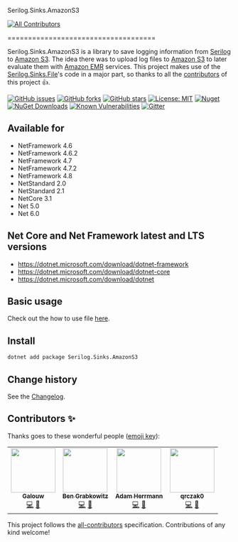 Serilog.Sinks.AmazonS3
<!-- ALL-CONTRIBUTORS-BADGE:START - Do not remove or modify this section -->
[![All Contributors](https://img.shields.io/badge/all_contributors-4-orange.svg?style=flat-square)](#contributors-)
<!-- ALL-CONTRIBUTORS-BADGE:END -->
====================================

Serilog.Sinks.AmazonS3 is a library to save logging information from [Serilog](https://github.com/serilog/serilog) to [Amazon S3](https://aws.amazon.com/s3/).
The idea there was to upload log files to [Amazon S3](https://aws.amazon.com/s3/) to later evaluate them with [Amazon EMR](https://aws.amazon.com/emr/) services.
This project makes use of the [Serilog.Sinks.File](https://github.com/serilog/serilog-sinks-file)'s code in a major part,
so thanks to all the [contributors](https://github.com/serilog/serilog-sinks-file/graphs/contributors) of this project :thumbsup:.

[![GitHub issues](https://img.shields.io/github/issues/serilog-contrib/Serilog.Sinks.AmazonS3.svg)](https://github.com/serilog-contrib/Serilog.Sinks.AmazonS3/issues)
[![GitHub forks](https://img.shields.io/github/forks/serilog-contrib/Serilog.Sinks.AmazonS3.svg)](https://github.com/serilog-contrib/Serilog.Sinks.AmazonS3/network)
[![GitHub stars](https://img.shields.io/github/stars/serilog-contrib/Serilog.Sinks.AmazonS3.svg)](https://github.com/serilog-contrib/Serilog.Sinks.AmazonS3/stargazers)
[![License: MIT](https://img.shields.io/badge/License-MIT-blue.svg)](https://raw.githubusercontent.com/serilog-contrib/Serilog.Sinks.AmazonS3/master/License.txt)
[![Nuget](https://img.shields.io/badge/Serilog.Sinks.AmazonS3-Nuget-brightgreen.svg)](https://www.nuget.org/packages/Serilog.Sinks.AmazonS3/)
[![NuGet Downloads](https://img.shields.io/nuget/dt/Serilog.Sinks.AmazonS3.svg)](https://www.nuget.org/packages/Serilog.Sinks.AmazonS3/)
[![Known Vulnerabilities](https://snyk.io/test/github/serilog-contrib/Serilog.Sinks.AmazonS3/badge.svg)](https://snyk.io/test/github/serilog-contrib/Serilog.Sinks.AmazonS3)
[![Gitter](https://badges.gitter.im/Serilog-Sinks-AmazonS3/community.svg)](https://gitter.im/Serilog-Sinks-AmazonS3/community?utm_source=badge&utm_medium=badge&utm_campaign=pr-badge)

## Available for
* NetFramework 4.6
* NetFramework 4.6.2
* NetFramework 4.7
* NetFramework 4.7.2
* NetFramework 4.8
* NetStandard 2.0
* NetStandard 2.1
* NetCore 3.1
* Net 5.0
* Net 6.0

## Net Core and Net Framework latest and LTS versions
* https://dotnet.microsoft.com/download/dotnet-framework
* https://dotnet.microsoft.com/download/dotnet-core
* https://dotnet.microsoft.com/download/dotnet

## Basic usage
Check out the how to use file [here](https://github.com/serilog-contrib/Serilog.Sinks.AmazonS3/blob/master/HowToUse.md).

## Install

```bash
dotnet add package Serilog.Sinks.AmazonS3
```

Change history
--------------

See the [Changelog](https://github.com/serilog-contrib/Serilog.Sinks.AmazonS3/blob/master/Changelog.md).

## Contributors ✨

Thanks goes to these wonderful people ([emoji key](https://allcontributors.org/docs/en/emoji-key)):

<!-- ALL-CONTRIBUTORS-LIST:START - Do not remove or modify this section -->
<!-- prettier-ignore-start -->
<!-- markdownlint-disable -->
<table>
  <tr>
    <td align="center"><a href="https://github.com/Galouw"><img src="https://avatars.githubusercontent.com/u/6368030?v=4?s=100" width="100px;" alt=""/><br /><sub><b>Galouw</b></sub></a><br /><a href="https://github.com/serilog-contrib/Serilog.Sinks.AmazonS3/commits?author=Galouw" title="Code">💻</a> <a href="https://github.com/serilog-contrib/Serilog.Sinks.AmazonS3/commits?author=Galouw" title="Documentation">📖</a></td>
    <td align="center"><a href="https://github.com/profet23"><img src="https://avatars.githubusercontent.com/u/2411974?v=4?s=100" width="100px;" alt=""/><br /><sub><b>Ben Grabkowitz</b></sub></a><br /><a href="https://github.com/serilog-contrib/Serilog.Sinks.AmazonS3/commits?author=profet23" title="Code">💻</a> <a href="https://github.com/serilog-contrib/Serilog.Sinks.AmazonS3/commits?author=profet23" title="Documentation">📖</a></td>
    <td align="center"><a href="https://github.com/aherrmann13"><img src="https://avatars.githubusercontent.com/u/1924089?v=4?s=100" width="100px;" alt=""/><br /><sub><b>Adam Herrmann</b></sub></a><br /><a href="https://github.com/serilog-contrib/Serilog.Sinks.AmazonS3/commits?author=aherrmann13" title="Code">💻</a> <a href="https://github.com/serilog-contrib/Serilog.Sinks.AmazonS3/commits?author=aherrmann13" title="Documentation">📖</a></td>
    <td align="center"><a href="https://github.com/qrczak0"><img src="https://avatars.githubusercontent.com/u/45206900?v=4?s=100" width="100px;" alt=""/><br /><sub><b>qrczak0</b></sub></a><br /><a href="https://github.com/serilog-contrib/Serilog.Sinks.AmazonS3/commits?author=qrczak0" title="Code">💻</a> <a href="https://github.com/serilog-contrib/Serilog.Sinks.AmazonS3/commits?author=qrczak0" title="Documentation">📖</a></td>
  </tr>
</table>

<!-- markdownlint-restore -->
<!-- prettier-ignore-end -->

<!-- ALL-CONTRIBUTORS-LIST:END -->

This project follows the [all-contributors](https://github.com/all-contributors/all-contributors) specification. Contributions of any kind welcome!